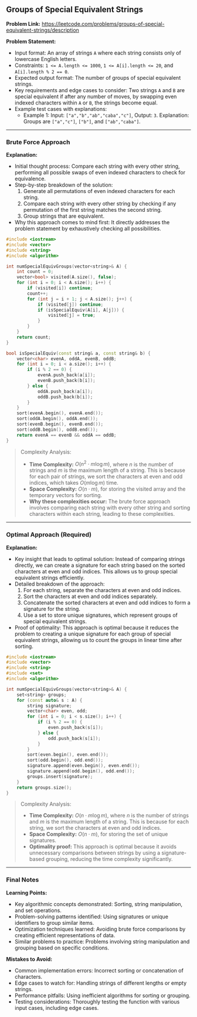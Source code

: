 ## Groups of Special Equivalent Strings
**Problem Link:** https://leetcode.com/problems/groups-of-special-equivalent-strings/description

**Problem Statement:**
- Input format: An array of strings `A` where each string consists only of lowercase English letters.
- Constraints: `1 <= A.length <= 1000`, `1 <= A[i].length <= 20`, and `A[i].length % 2 == 0`.
- Expected output format: The number of groups of special equivalent strings.
- Key requirements and edge cases to consider: Two strings `A` and `B` are special equivalent if after any number of moves, by swapping even indexed characters within `A` or `B`, the strings become equal.
- Example test cases with explanations:
  - Example 1: Input: `["a","b","ab","caba","c"]`, Output: `3`. Explanation: Groups are `["a","c"]`, `["b"]`, and `["ab","caba"]`.

---

### Brute Force Approach

**Explanation:**
- Initial thought process: Compare each string with every other string, performing all possible swaps of even indexed characters to check for equivalence.
- Step-by-step breakdown of the solution:
  1. Generate all permutations of even indexed characters for each string.
  2. Compare each string with every other string by checking if any permutation of the first string matches the second string.
  3. Group strings that are equivalent.
- Why this approach comes to mind first: It directly addresses the problem statement by exhaustively checking all possibilities.

```cpp
#include <iostream>
#include <vector>
#include <string>
#include <algorithm>

int numSpecialEquivGroups(vector<string>& A) {
    int count = 0;
    vector<bool> visited(A.size(), false);
    for (int i = 0; i < A.size(); i++) {
        if (visited[i]) continue;
        count++;
        for (int j = i + 1; j < A.size(); j++) {
            if (visited[j]) continue;
            if (isSpecialEquiv(A[i], A[j])) {
                visited[j] = true;
            }
        }
    }
    return count;
}

bool isSpecialEquiv(const string& a, const string& b) {
    vector<char> evenA, oddA, evenB, oddB;
    for (int i = 0; i < a.size(); i++) {
        if (i % 2 == 0) {
            evenA.push_back(a[i]);
            evenB.push_back(b[i]);
        } else {
            oddA.push_back(a[i]);
            oddB.push_back(b[i]);
        }
    }
    sort(evenA.begin(), evenA.end());
    sort(oddA.begin(), oddA.end());
    sort(evenB.begin(), evenB.end());
    sort(oddB.begin(), oddB.end());
    return evenA == evenB && oddA == oddB;
}
```

> Complexity Analysis:
> - **Time Complexity:** $O(n^2 \cdot m \log m)$, where $n$ is the number of strings and $m$ is the maximum length of a string. This is because for each pair of strings, we sort the characters at even and odd indices, which takes $O(m \log m)$ time.
> - **Space Complexity:** $O(n \cdot m)$, for storing the visited array and the temporary vectors for sorting.
> - **Why these complexities occur:** The brute force approach involves comparing each string with every other string and sorting characters within each string, leading to these complexities.

---

### Optimal Approach (Required)

**Explanation:**
- Key insight that leads to optimal solution: Instead of comparing strings directly, we can create a signature for each string based on the sorted characters at even and odd indices. This allows us to group special equivalent strings efficiently.
- Detailed breakdown of the approach:
  1. For each string, separate the characters at even and odd indices.
  2. Sort the characters at even and odd indices separately.
  3. Concatenate the sorted characters at even and odd indices to form a signature for the string.
  4. Use a set to store unique signatures, which represent groups of special equivalent strings.
- Proof of optimality: This approach is optimal because it reduces the problem to creating a unique signature for each group of special equivalent strings, allowing us to count the groups in linear time after sorting.

```cpp
#include <iostream>
#include <vector>
#include <string>
#include <set>
#include <algorithm>

int numSpecialEquivGroups(vector<string>& A) {
    set<string> groups;
    for (const auto& s : A) {
        string signature;
        vector<char> even, odd;
        for (int i = 0; i < s.size(); i++) {
            if (i % 2 == 0) {
                even.push_back(s[i]);
            } else {
                odd.push_back(s[i]);
            }
        }
        sort(even.begin(), even.end());
        sort(odd.begin(), odd.end());
        signature.append(even.begin(), even.end());
        signature.append(odd.begin(), odd.end());
        groups.insert(signature);
    }
    return groups.size();
}
```

> Complexity Analysis:
> - **Time Complexity:** $O(n \cdot m \log m)$, where $n$ is the number of strings and $m$ is the maximum length of a string. This is because for each string, we sort the characters at even and odd indices.
> - **Space Complexity:** $O(n \cdot m)$, for storing the set of unique signatures.
> - **Optimality proof:** This approach is optimal because it avoids unnecessary comparisons between strings by using a signature-based grouping, reducing the time complexity significantly.

---

### Final Notes

**Learning Points:**
- Key algorithmic concepts demonstrated: Sorting, string manipulation, and set operations.
- Problem-solving patterns identified: Using signatures or unique identifiers to group similar items.
- Optimization techniques learned: Avoiding brute force comparisons by creating efficient representations of data.
- Similar problems to practice: Problems involving string manipulation and grouping based on specific conditions.

**Mistakes to Avoid:**
- Common implementation errors: Incorrect sorting or concatenation of characters.
- Edge cases to watch for: Handling strings of different lengths or empty strings.
- Performance pitfalls: Using inefficient algorithms for sorting or grouping.
- Testing considerations: Thoroughly testing the function with various input cases, including edge cases.